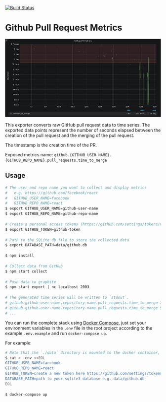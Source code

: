 [![Build Status](https://travis-ci.org/matchilling/github-metrics.svg?branch=master)](https://travis-ci.org/matchilling/github-metrics)

# Github Pull Request Metrics

[![Grafana Example](./data/github-pr-metrics.png)](./data/github-pr-metrics.png)

This exporter converts raw GitHub pull request data to time series. The exported data points represent the number of seconds elapsed between the creation of the pull request and the merging of the pull request.

The timestamp is the creation time of the PR.

Exposed metrics name: `github.{GITHUB_USER_NAME}.{GITHUB_REPO_NAME}.pull_requests.time_to_merge`

## Usage

```sh
# The user and repo name you want to collect and display metrics
#   e.g. https://github.com/facebook/react
#   GITHUB_USER_NAME=facebook
#   GITHUB_REPO_NAME=react
$ export GITHUB_USER_NAME=github-user-name
$ export GITHUB_REPO_NAME=github-repo-name

# Create a personal access tokens (https://github.com/settings/tokens/new)
$ export GITHUB_TOKEN=github-token

# Path to the SQLite db file to store the collected data
$ export DATABASE_PATH=data/github.db

$ npm install

# Collect data from GitHub
$ npm start collect

# Push data to graphite
$ npm start export | nc localhost 2003

# The generated time series will be written to `stdout`.
# github.github-user-name.repository-name.pull_requests.time_to_merge 3450 1554125772
# github.github-user-name.repository-name.pull_requests.time_to_merge 935617 1553187544
# ...
```

You can run the complete stack using [Docker Compose](https://docs.docker.com/compose/), just set your environment variables in the `.env` file in the root project according to the example `.env.example` and run `docker-compose up`.

For example:
```sh
# Note that the `./data` directory is mounted to the docker container, to keep your data persistent place your sqlite database in here
$ cat > .env <<EOL
GITHUB_USER_NAME=facebook
GITHUB_REPO_NAME=react
GITHUB_TOKEN=create a new token here https://github.com/settings/tokens/new
DATABASE_PATH=path to your sqlite3 database e.g. data/github.db
EOL

$ docker-compose up
```
